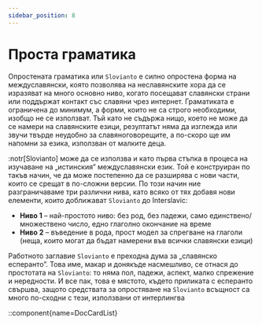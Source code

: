 ```yaml
---
sidebar_position: 8
---
```


# Проста граматика

Опростената граматика или `Slovianto` е силно опростена форма на междуславянски, която позволява на неславянските хора да се изразяват на много основно ниво, когато посещават славянски страни или поддържат контакт със славяни чрез интернет. Граматиката е ограничена до минимум, а форми, които не са строго необходими, изобщо не се използват. Тъй като не съдържа нищо, което не може да се намери на славянските езици, резултатът няма да изглежда или звучи твърде неудобно за славяноговорещите, а по-скоро ще им напомни за езика, използван от малките деца.

:notr[Slovianto] може да се използва и като първа стъпка в процеса на изучаване на „истинския” междуславянски език. Той е конструиран по такъв начин, че да може постепенно да се разширява с нови части, които се срещат в по-сложни версии. По този начин ние разграничаваме три различни нива, като всяко от тях добавя нови елементи, които доближават `Slovianto` до Interslavic:

- **Ниво 1** – най-простото ниво: без род, без падежи, само единствено/множествено число, едно глаголно окончание на време
- **Ниво 2** – въведение в рода, прост модел за спрегване на глаголи (неща, които могат да бъдат намерени във всички славянски езици)

Работното заглавие `Slovianto` е преходна дума за „славянско есперанто”. Това име, макар и донякъде насмешливо, се отнася до простотата на `Slovianto`: то няма пол, падежи, аспект, малко спрежение и нередности. И все пак, това е мястото, където приликата с есперанто свършва, защото средствата за опростяване на `Slovianto` всъщност са много по-сходни с тези, използвани от интерлингва

::component{name=DocCardList}

